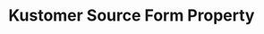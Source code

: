 ---
# -------------------------- #
#     USING THIS TEMPLATE    #
# -------------------------- #

## NEED HELP USING THIS TEMPLATE? SEE:
## https://docs-about-stitch-docs.netlify.com/reference/connect-templates/destination-form-property/
## FOR INSTRUCTIONS & REFERENCE INFO


# -------------------------- #
#        CONTENT TYPE        #
# -------------------------- #

product-type: "connect"
content-type: "api-form"
form-type: "source"
key: "source-form-properties-kustomer-object"


# -------------------------- #
#        OBJECT INFO         #
# -------------------------- #

title: "Kustomer Source Form Property"
api-type: "platform.kustomer"
display-name: "Kustomer"

source-type: "saas"
docs-name: "kustomer" # This should be whatever integration.name is. Ex: LinkedIn Ads is linkedin-ads

# -------------------------- #
#      OBJECT ATTRIBUTES     #
# -------------------------- #

uses-start-date: true

# Only source-specific attributes need to be listed here.
# The following attributes are considered common,
# and therefore don't need to be listed:
# anchor_time, cron_expression, frequency_in_minutes, image_version, start_date 

object-attributes:
  - name: "api_token"
    type: "string"
    required: true
    description: |
      Your {{ form-propery.display-name }} API key. Refer to the [{{ form-property.display-name }} documentation]({{ doc-link | append: "#obtain-api-key" }}) for instructions on obtaining this.
    value: "<YOUR_KUSTOMER_API_KEY>"

  - name: "date_window_size"
    type: "string"
    required: false
    description: "This is an internal field for Stitch use."
    value: "<DATE_WINDOW_SIZE>"
    
  - name: "page_size_limit"
    type: "string"
    required: false
    description: "This is an internal field for Stitch use."
    value: "<PAGE_SIZE_LIMIT>"    
---